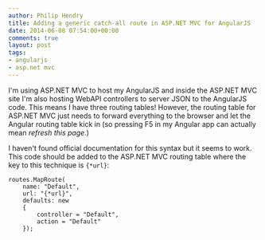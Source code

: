 ```yaml
---
author: Philip Hendry
title: Adding a generic catch-all route in ASP.NET MVC for AngularJS
date: 2014-06-08 07:54:00+00:00
comments: true
layout: post
tags:
- angularjs
- asp.net mvc
---
```

I'm using ASP.NET MVC to host my AngularJS and inside the ASP.NET MVC site I'm also hosting WebAPI controllers to server JSON to the AngularJS code. This means I have three routing tables! However, the routing table for ASP.NET MVC just needs to forward everything to the browser and let the Angular routing table kick in (so pressing F5 in my Angular app can actually mean *refresh this page*.)

I haven't found official documentation for this syntax but it seems to work. This code should be added to the ASP.NET MVC routing table where the key to this technique is `{*url}`:

```
routes.MapRoute(
    name: "Default",
    url: "{*url}",
    defaults: new
    {
        controller = "Default",
        action = "Default"
    });
```



